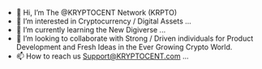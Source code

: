 - 👋 Hi, I’m The @KRYPTOCENT Network (KRPTO)
- 👀 I’m interested in Cryptocurrency / Digital Assets ...
- 🌱 I’m currently learning the New Digiverse ...
- 💞️ I’m looking to collaborate with Strong / Driven individuals for Product Development and Fresh Ideas in the Ever Growing Crypto World.
- 📫 How to reach us Support@KRYPTOCENT.com ...

<!---
KRYPTOCENT-Network/KRYPTOCENT-Network is a ✨ special ✨ repository because its `README.md` (this file) appears on your GitHub profile.
You can click the Preview link to take a look at your changes.
--->
